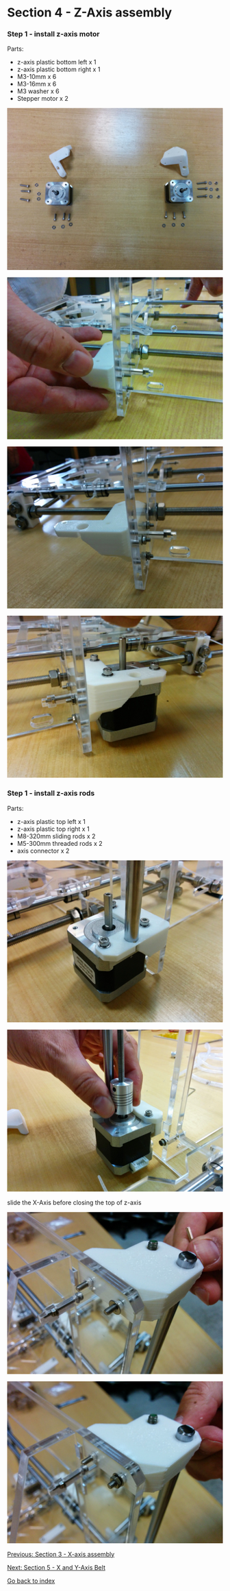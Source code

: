 # Section 4 - Z-Axis assembly

### Step 1 - install z-axis motor

Parts:
- z-axis plastic bottom left x 1
- z-axis plastic bottom right x 1
- M3-10mm x 6
- M3-16mm x 6
- M3 washer x 6
- Stepper motor x 2

![](https://raw.githubusercontent.com/MincheeLab/MakeYourOwn3DPrinter/master/images/IMG_20141028_161549.jpg)

![](https://raw.githubusercontent.com/MincheeLab/MakeYourOwn3DPrinter/master/images/IMG_20141028_161827.jpg)

![](https://raw.githubusercontent.com/MincheeLab/MakeYourOwn3DPrinter/master/images/IMG_20141028_161944.jpg)

![](https://raw.githubusercontent.com/MincheeLab/MakeYourOwn3DPrinter/master/images/IMG_20141028_172429.jpg)

### Step 1 - install z-axis rods

Parts:
- z-axis plastic top left x 1
- z-axis plastic top right x 1
- M8-320mm sliding rods x 2
- M5-300mm threaded rods x 2
- axis connector x 2

![](https://raw.githubusercontent.com/MincheeLab/MakeYourOwn3DPrinter/master/images/IMG_20141028_174351.jpg)

![](https://raw.githubusercontent.com/MincheeLab/MakeYourOwn3DPrinter/master/images/IMG_20141028_174429.jpg)

slide the X-Axis before closing the top of z-axis

![](https://raw.githubusercontent.com/MincheeLab/MakeYourOwn3DPrinter/master/images/IMG_20141028_180152.jpg)

![](https://raw.githubusercontent.com/MincheeLab/MakeYourOwn3DPrinter/master/images/IMG_20141028_180204.jpg)

[Previous: Section 3 - X-axis assembly](s3-xaxis-assemble.md)

[Next: Section 5 - X and Y-Axis Belt](s5-xyaxis-belt.md)

[Go back to index](index.md)
